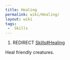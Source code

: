 ```yaml
---
title: Healing
permalink: wiki/Healing/
layout: wiki
tags:
 -  Skills
---
```


1.  REDIRECT [Skills\#Healing](/wiki/Skills#Healing "wikilink")

Heal friendly creatures.

